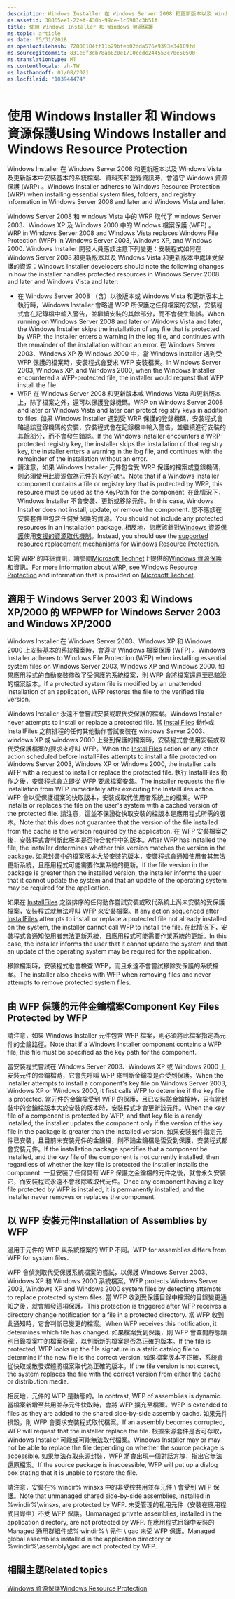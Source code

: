 ```yaml
---
description: Windows Installer 在 Windows Server 2008 和更新版本以及 Windows Vista 及更新版本中安裝基本的系統檔案、資料夾和登錄資訊時，會遵守 Windows 資源保護 (WRP) 。
ms.assetid: 38865ee1-22ef-430b-99ce-1c6983c3b51f
title: 使用 Windows Installer 和 Windows 資源保護
ms.topic: article
ms.date: 05/31/2018
ms.openlocfilehash: 72808184ff11b29bfeb02dda576e9393e34189fd
ms.sourcegitcommit: 831e8f3db78ab820e1710cede244553c70e50500
ms.translationtype: MT
ms.contentlocale: zh-TW
ms.lasthandoff: 01/08/2021
ms.locfileid: "103944474"
---
```

# <a name="using-windows-installer-and-windows-resource-protection"></a><span data-ttu-id="c5df2-103">使用 Windows Installer 和 Windows 資源保護</span><span class="sxs-lookup"><span data-stu-id="c5df2-103">Using Windows Installer and Windows Resource Protection</span></span>

<span data-ttu-id="c5df2-104">Windows Installer 在 Windows Server 2008 和更新版本以及 Windows Vista 及更新版本中安裝基本的系統檔案、資料夾和登錄資訊時，會遵守 Windows 資源保護 (WRP) 。</span><span class="sxs-lookup"><span data-stu-id="c5df2-104">Windows Installer adheres to Windows Resource Protection (WRP) when installing essential system files, folders, and registry information in Windows Server 2008 and later and Windows Vista and later.</span></span>

<span data-ttu-id="c5df2-105">Windows Server 2008 和 windows Vista 中的 WRP 取代了 windows Server 2003、Windows XP 及 Windows 2000 中的 Windows 檔案保護 (WFP) 。</span><span class="sxs-lookup"><span data-stu-id="c5df2-105">WRP in Windows Server 2008 and Windows Vista replaces Windows File Protection (WFP) in Windows Server 2003, Windows XP, and Windows 2000.</span></span> <span data-ttu-id="c5df2-106">Windows Installer 開發人員應該注意下列變更：安裝程式如何在 Windows Server 2008 和更新版本以及 Windows Vista 和更新版本中處理受保護的資源：</span><span class="sxs-lookup"><span data-stu-id="c5df2-106">Windows Installer developers should note the following changes in how the installer handles protected resources in Windows Server 2008 and later and Windows Vista and later:</span></span>

-   <span data-ttu-id="c5df2-107">在 Windows Server 2008 （含）以後版本或 Windows Vista 和更新版本上執行時，Windows Installer 會略過 WRP 所保護之任何檔案的安裝，安裝程式會在記錄檔中輸入警告，並繼續安裝的其餘部分，而不會發生錯誤。</span><span class="sxs-lookup"><span data-stu-id="c5df2-107">When running on Windows Server 2008 and later or Windows Vista and later, the Windows Installer skips the installation of any file that is protected by WRP, the installer enters a warning in the log file, and continues with the remainder of the installation without an error.</span></span> <span data-ttu-id="c5df2-108">在 Windows Server 2003、Windows XP 及 Windows 2000 中，當 Windows Installer 遇到受 WFP 保護的檔案時，安裝程式會要求 WFP 安裝檔案。</span><span class="sxs-lookup"><span data-stu-id="c5df2-108">In Windows Server 2003, Windows XP, and Windows 2000, when the Windows Installer encountered a WFP-protected file, the installer would request that WFP install the file.</span></span>
-   <span data-ttu-id="c5df2-109">WRP 在 Windows Server 2008 和更新版本或 Windows Vista 和更新版本上，除了檔案之外，還可以保護登錄機碼。</span><span class="sxs-lookup"><span data-stu-id="c5df2-109">WRP on Windows Server 2008 and later or Windows Vista and later can protect registry keys in addition to files.</span></span> <span data-ttu-id="c5df2-110">如果 Windows Installer 遇到受 WRP 保護的登錄機碼，安裝程式會略過該登錄機碼的安裝，安裝程式會在記錄檔中輸入警告，並繼續進行安裝的其餘部分，而不會發生錯誤。</span><span class="sxs-lookup"><span data-stu-id="c5df2-110">If the Windows Installer encounters a WRP-protected registry key, the installer skips the installation of that registry key, the installer enters a warning in the log file, and continues with the remainder of the installation without an error.</span></span>
-   <span data-ttu-id="c5df2-111">請注意，如果 Windows Installer 元件包含受 WRP 保護的檔案或登錄機碼，則必須使用此資源做為元件的 KeyPath。</span><span class="sxs-lookup"><span data-stu-id="c5df2-111">Note that if a Windows Installer component contains a file or registry key that is protected by WRP, this resource must be used as the KeyPath for the component.</span></span> <span data-ttu-id="c5df2-112">在此情況下，Windows Installer 不會安裝、更新或移除元件。</span><span class="sxs-lookup"><span data-stu-id="c5df2-112">In this case, Windows Installer does not install, update, or remove the component.</span></span> <span data-ttu-id="c5df2-113">您不應該在安裝套件中包含任何受保護的資源。</span><span class="sxs-lookup"><span data-stu-id="c5df2-113">You should not include any protected resources in an installation package.</span></span> <span data-ttu-id="c5df2-114">相反地，您應該針對[Windows 資源保護](../wfp/windows-resource-protection-portal.md)使用[支援的資源取代機制](../wfp/supported-file-replacement-mechanisms.md)。</span><span class="sxs-lookup"><span data-stu-id="c5df2-114">Instead, you should use the [supported resource replacement mechanisms](../wfp/supported-file-replacement-mechanisms.md) for [Windows Resource Protection](../wfp/windows-resource-protection-portal.md).</span></span>

<span data-ttu-id="c5df2-115">如需 WRP 的詳細資訊，請參閱[Microsoft Technet](/previous-versions/windows/it-pro/windows-server-2008-R2-and-2008/cc709691(v=ws.10))上提供的[Windows 資源保護](../wfp/windows-resource-protection-portal.md)和資訊。</span><span class="sxs-lookup"><span data-stu-id="c5df2-115">For more information about WRP, see [Windows Resource Protection](../wfp/windows-resource-protection-portal.md) and information that is provided on [Microsoft Technet](/previous-versions/windows/it-pro/windows-server-2008-R2-and-2008/cc709691(v=ws.10)).</span></span>

## <a name="wfp-for-windows-server-2003-and-windows-xp2000"></a><span data-ttu-id="c5df2-116">適用于 Windows Server 2003 和 Windows XP/2000 的 WFP</span><span class="sxs-lookup"><span data-stu-id="c5df2-116">WFP for Windows Server 2003 and Windows XP/2000</span></span>

<span data-ttu-id="c5df2-117">Windows Installer 在 Windows Server 2003、Windows XP 和 Windows 2000 上安裝基本的系統檔案時，會遵守 Windows 檔案保護 (WFP) 。</span><span class="sxs-lookup"><span data-stu-id="c5df2-117">Windows Installer adheres to Windows File Protection (WFP) when installing essential system files on Windows Server 2003, Windows XP and Windows 2000.</span></span> <span data-ttu-id="c5df2-118">如果應用程式的自動安裝修改了受保護的系統檔案，則 WFP 會將檔案還原至已驗證的檔案版本。</span><span class="sxs-lookup"><span data-stu-id="c5df2-118">If a protected system file is modified by an unattended installation of an application, WFP restores the file to the verified file version.</span></span>

<span data-ttu-id="c5df2-119">Windows Installer 永遠不會嘗試安裝或取代受保護的檔案。</span><span class="sxs-lookup"><span data-stu-id="c5df2-119">Windows Installer never attempts to install or replace a protected file.</span></span> <span data-ttu-id="c5df2-120">當 [InstallFiles](installfiles-action.md) 動作或 InstallFiles 之前排程的任何其他動作嘗試安裝在 windows Server 2003、windows XP 或 windows 2000 上受到保護的檔案時，安裝程式會使用安裝或取代受保護檔案的要求來呼叫 WFP。</span><span class="sxs-lookup"><span data-stu-id="c5df2-120">When the [InstallFiles](installfiles-action.md) action or any other action scheduled before InstallFiles attempts to install a file protected on Windows Server 2003, Windows XP or Windows 2000, the installer calls WFP with a request to install or replace the protected file.</span></span> <span data-ttu-id="c5df2-121">執行 InstallFiles 動作之後，安裝程式會立即從 WFP 要求檔案安裝。</span><span class="sxs-lookup"><span data-stu-id="c5df2-121">The installer requests the file installation from WFP immediately after executing the InstallFiles action.</span></span> <span data-ttu-id="c5df2-122">WFP 會以受保護檔案的快取版本，安裝或取代使用者系統上的檔案。</span><span class="sxs-lookup"><span data-stu-id="c5df2-122">WFP installs or replaces the file on the user's system with a cached version of the protected file.</span></span> <span data-ttu-id="c5df2-123">請注意，這並不保證從快取安裝的檔版本是應用程式所需的版本。</span><span class="sxs-lookup"><span data-stu-id="c5df2-123">Note that this does not guarantee that the version of the file installed from the cache is the version required by the application.</span></span> <span data-ttu-id="c5df2-124">在 WFP 安裝檔案之後，安裝程式會判斷此版本是否符合套件中的版本。</span><span class="sxs-lookup"><span data-stu-id="c5df2-124">After WFP has installed the file, the installer determines whether this version matches the version in the package.</span></span> <span data-ttu-id="c5df2-125">如果封裝中的檔案版本大於安裝的版本，安裝程式會通知使用者其無法更新系統，且應用程式可能需要作業系統的更新。</span><span class="sxs-lookup"><span data-stu-id="c5df2-125">If the file version in the package is greater than the installed version, the installer informs the user that it cannot update the system and that an update of the operating system may be required for the application.</span></span>

<span data-ttu-id="c5df2-126">如果在 [InstallFiles](installfiles-action.md) 之後排序的任何動作嘗試安裝或取代系統上尚未安裝的受保護檔案，安裝程式就無法呼叫 WFP 來安裝檔案。</span><span class="sxs-lookup"><span data-stu-id="c5df2-126">If any action sequenced after [InstallFiles](installfiles-action.md) attempts to install or replace a protected file not already installed on the system, the installer cannot call WFP to install the file.</span></span> <span data-ttu-id="c5df2-127">在此情況下，安裝程式會通知使用者無法更新系統，且應用程式可能需要作業系統的更新。</span><span class="sxs-lookup"><span data-stu-id="c5df2-127">In this case, the installer informs the user that it cannot update the system and that an update of the operating system may be required for the application.</span></span>

<span data-ttu-id="c5df2-128">移除檔案時，安裝程式也會檢查 WFP，而且永遠不會嘗試移除受保護的系統檔案。</span><span class="sxs-lookup"><span data-stu-id="c5df2-128">The installer also checks with WFP when removing files and never attempts to remove protected system files.</span></span>

## <a name="component-key-files-protected-by-wfp"></a><span data-ttu-id="c5df2-129">由 WFP 保護的元件金鑰檔案</span><span class="sxs-lookup"><span data-stu-id="c5df2-129">Component Key Files Protected by WFP</span></span>

<span data-ttu-id="c5df2-130">請注意，如果 Windows Installer 元件包含 WFP 檔案，則必須將此檔案指定為元件的金鑰路徑。</span><span class="sxs-lookup"><span data-stu-id="c5df2-130">Note that if a Windows Installer component contains a WFP file, this file must be specified as the key path for the component.</span></span>

<span data-ttu-id="c5df2-131">當安裝程式嘗試在 Windows Server 2003、Windows XP 或 Windows 2000 上安裝元件的金鑰檔時，它會先呼叫 WFP 來判斷金鑰檔是否受到保護。</span><span class="sxs-lookup"><span data-stu-id="c5df2-131">When the installer attempts to install a component's key file on Windows Server 2003, Windows XP or Windows 2000, it first calls WFP to determine if the key file is protected.</span></span> <span data-ttu-id="c5df2-132">當元件的金鑰檔受到 WFP 的保護，且已安裝該金鑰檔時，只有當封裝中的金鑰檔版本大於安裝的版本時，安裝程式才會更新該元件。</span><span class="sxs-lookup"><span data-stu-id="c5df2-132">When the key file of a component is protected by WFP, and that key file is already installed, the installer updates the component only if the version of the key file in the package is greater than the installed version.</span></span> <span data-ttu-id="c5df2-133">如果安裝套件指定元件已安裝，且目前未安裝元件的金鑰檔，則不論金鑰檔是否受到保護，安裝程式都會安裝元件。</span><span class="sxs-lookup"><span data-stu-id="c5df2-133">If the installation package specifies that a component be installed, and the key file of the component is not currently installed, then regardless of whether the key file is protected the installer installs the component.</span></span> <span data-ttu-id="c5df2-134">一旦安裝了任何具有 WFP 保護之金鑰檔的元件之後，就會永久安裝它，而安裝程式永遠不會移除或取代元件。</span><span class="sxs-lookup"><span data-stu-id="c5df2-134">Once any component having a key file protected by WFP is installed, it is permanently installed, and the installer never removes or replaces the component.</span></span>

## <a name="installation-of-assemblies-by-wfp"></a><span data-ttu-id="c5df2-135">以 WFP 安裝元件</span><span class="sxs-lookup"><span data-stu-id="c5df2-135">Installation of Assemblies by WFP</span></span>

<span data-ttu-id="c5df2-136">適用于元件的 WFP 與系統檔案的 WFP 不同。</span><span class="sxs-lookup"><span data-stu-id="c5df2-136">WFP for assemblies differs from WFP for system files.</span></span>

<span data-ttu-id="c5df2-137">WFP 會偵測取代受保護系統檔案的嘗試，以保護 Windows Server 2003、Windows XP 和 Windows 2000 系統檔案。</span><span class="sxs-lookup"><span data-stu-id="c5df2-137">WFP protects Windows Server 2003, Windows XP and Windows 2000 system files by detecting attempts to replace protected system files.</span></span> <span data-ttu-id="c5df2-138">當 WFP 收到受保護目錄中檔案的目錄變更通知之後，就會觸發這項保護。</span><span class="sxs-lookup"><span data-stu-id="c5df2-138">This protection is triggered after WFP receives a directory change notification for a file in a protected directory.</span></span> <span data-ttu-id="c5df2-139">當 WFP 收到此通知時，它會判斷已變更的檔案。</span><span class="sxs-lookup"><span data-stu-id="c5df2-139">When WFP receives this notification, it determines which file has changed.</span></span> <span data-ttu-id="c5df2-140">如果檔案受到保護，則 WFP 會查閱靜態類別目錄檔案中的檔案簽章，以判斷新的檔案是否為正確的版本。</span><span class="sxs-lookup"><span data-stu-id="c5df2-140">If the file is protected, WFP looks up the file signature in a static catalog file to determine if the new file is the correct version.</span></span> <span data-ttu-id="c5df2-141">如果檔案版本不正確，系統會從快取或散發媒體將檔案取代為正確的版本。</span><span class="sxs-lookup"><span data-stu-id="c5df2-141">If the file version is not correct, the system replaces the file with the correct version from either the cache or distribution media.</span></span>

<span data-ttu-id="c5df2-142">相反地，元件的 WFP 是動態的。</span><span class="sxs-lookup"><span data-stu-id="c5df2-142">In contrast, WFP of assemblies is dynamic.</span></span> <span data-ttu-id="c5df2-143">當檔案新增至共用並存元件快取時，會將 WFP 擴充至檔案。</span><span class="sxs-lookup"><span data-stu-id="c5df2-143">WFP is extended to files as they are added to the shared side-by-side assembly cache.</span></span> <span data-ttu-id="c5df2-144">如果元件損毀，則 WFP 會要求安裝程式取代檔案。</span><span class="sxs-lookup"><span data-stu-id="c5df2-144">If an assembly becomes corrupted, WFP will request that the installer replace the file.</span></span> <span data-ttu-id="c5df2-145">根據來源套件是否可存取，Windows Installer 可能或可能無法取代檔案。</span><span class="sxs-lookup"><span data-stu-id="c5df2-145">Windows Installer may or may not be able to replace the file depending on whether the source package is accessible.</span></span> <span data-ttu-id="c5df2-146">如果無法存取來源封裝，WFP 將會出現一個對話方塊，指出它無法還原檔案。</span><span class="sxs-lookup"><span data-stu-id="c5df2-146">If the source package is inaccessible, WFP will put up a dialog box stating that it is unable to restore the file.</span></span>

<span data-ttu-id="c5df2-147">請注意，安裝在% windir% winsxs 中的非受控共用並存元件 \\ 會受到 WFP 保護。</span><span class="sxs-lookup"><span data-stu-id="c5df2-147">Note that unmanaged shared side-by-side assemblies, installed in %windir%\\winsxs, are protected by WFP.</span></span> <span data-ttu-id="c5df2-148">未受管理的私用元件（安裝在應用程式目錄中）不受 WFP 保護。</span><span class="sxs-lookup"><span data-stu-id="c5df2-148">Unmanaged private assemblies, installed in the application directory, are not protected by WFP.</span></span> <span data-ttu-id="c5df2-149">在應用程式目錄中安裝的 Managed 通用群組件或% windir% \\ 元件 \\ gac 未受 WFP 保護。</span><span class="sxs-lookup"><span data-stu-id="c5df2-149">Managed global assemblies installed in the application directory or %windir%\\assembly\\gac are not protected by WFP.</span></span>

## <a name="related-topics"></a><span data-ttu-id="c5df2-150">相關主題</span><span class="sxs-lookup"><span data-stu-id="c5df2-150">Related topics</span></span>

<dl> <dt>

[<span data-ttu-id="c5df2-151">Windows 資源保護</span><span class="sxs-lookup"><span data-stu-id="c5df2-151">Windows Resource Protection</span></span>](../wfp/windows-resource-protection-portal.md)
</dt> </dl>

 

 
